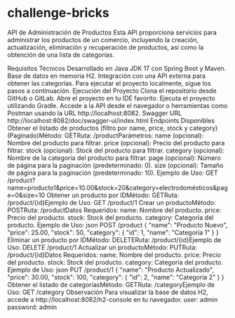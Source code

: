 # challenge-bricks
API de Administración de Productos
Esta API proporciona servicios para administrar los productos de un comercio, incluyendo la creación, actualización, eliminación y recuperación de productos, así como la obtención de una lista de categorías.

Requisitos Técnicos
Desarrollado en Java JDK 17 con Spring Boot y Maven.
Base de datos en memoria H2.
Integración con una API externa para obtener las categorías.
Para ejecutar el proyecto localmente, sigue los pasos a continuación.
Ejecución del Proyecto
Clona el repositorio desde GitHub o GitLab.
Abre el proyecto en tu IDE favorito.
Ejecuta el proyecto utilizando Gradle.
Accede a la API desde el navegador o herramientas como Postman usando la URL http://localhost:8082.
Swagger URL http://localhost:8082/doc/swagger-ui/index.html
Endpoints Disponibles
Obtener el listado de productos (filtro por name, price, stock y category) (Paginado)Método: GETRuta: /productParámetros:
name (opcional): Nombre del producto para filtrar.
price (opcional): Precio del producto para filtrar.
stock (opcional): Stock del producto para filtrar.
category (opcional): Nombre de la categoría del producto para filtrar.
page (opcional): Número de página para la paginación (predeterminado: 0).
size (opcional): Tamaño de página para la paginación (predeterminado: 10).
Ejemplo de Uso: GET /product?name=producto1&price=10.00&stock=20&category=electrodomésticos&page=0&size=10
Obtener un producto por IDMétodo: GETRuta: /product/{id}Ejemplo de Uso: GET /product/1
Crear un productoMétodo: POSTRuta: /productDatos Requeridos:
name: Nombre del producto.
price: Precio del producto.
stock: Stock del producto.
category: Categoría del producto.
Ejemplo de Uso:
json
POST /product
{
    "name": "Producto Nuevo",
    "price": 25.00,
    "stock": 50,
    "category": {
        "id": 1,
        "name": "Categoría 1"
    }
}
Eliminar un producto por IDMétodo: DELETERuta: /product/{id}Ejemplo de Uso: DELETE /product/1
Actualizar un productoMétodo: PUTRuta: /product/{id}Datos Requeridos:
name: Nombre del producto.
price: Precio del producto.
stock: Stock del producto.
category: Categoría del producto.
Ejemplo de Uso:
json
PUT /product/1
{
    "name": "Producto Actualizado",
    "price": 30.00,
    "stock": 100,
    "category": {
        "id": 2,
        "name": "Categoría 2"
    }
}
Obtener el listado de categoríasMétodo: GETRuta: /categoryEjemplo de Uso: GET /category
Observación
Para visualizar la base de datos H2, accede a http://localhost:8082/h2-console en tu navegador.
user: admin password: admin

